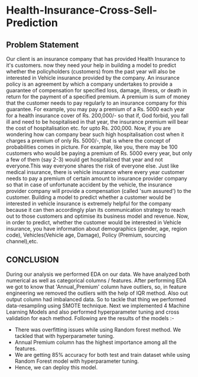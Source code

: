 # Health-Insurance-Cross-Sell-Prediction
## Problem Statement
Our client is an insurance company that has provided Health Insurance to it's customers. now they need your help in building a model to predict whether the policyholders (customers) from the past year will also be interested in Vehicle insurance provided by the company. An insurance policy is an agreement by which a company undertakes to provide a guarantee of compensation for specified loss, damage, illness, or death in return for the payment of a specified premium. A premium is sum of money that the customer needs to pay regularly to an insurance company for this guarantee. For example, you may pay a premium of a Rs. 5000 each year for a health insurance cover of Rs. 200,000/- so that if, God forbid, you fall ill and need to be hospitalised in that year, the insurance premium will bear the cost of hospitalisation etc. for upto Rs. 200,000. Now, if you are wondering how can company bear such high hospitalisation cost when it charges a premium of only Rs. 5000/-, that is where the concept of probabilities comes in picture. For example, like you, there may be 100 customers who would be paying a premium of Rs. 5000 every year, but only a few of them (say 2-3) would get hospitalized that year and not everyone.This way everyone shares the risk of everyone else.
Just like medical insurance, there is vehicle insurance where every year customer needs to pay a premium of certain amount to insurance provider company so that in case of unfortunate accident by the vehicle, the insurance provider company will provide a compensation (called 'sum assured') to the customer.
Building a model to predict whether a customer would be interested in vehicle insurance is extremely helpful for the company because it can then accordingly plan its communication strategy to reach out to those customers and optimise its business model and revenue.
Now, in order to predict, whether the customer would be interested in Vehicle insurance, you have information about demographics (gender, age, region code), Vehicles(Vehicle age, Damage), Policy (Premium, sourcing channel),etc.

## CONCLUSION

During our analysis we performed EDA on our data. We have analyzed both numerical as well as categorical columns / features. After performing EDA we got to know that 'Annual_Premium' column have outliers, so, in feature engineering we removed the outliers with the help of IQR method. Also out output column had imbalanced data. So to tackle that thing we performed data-resampling using SMOTE technique. Next we implemented 4 Machine Learning Models and also performed hyperparameter tuning and cross validation for each method. Following are the results of the models :-
- There was overfitting issues while using Random forest method. We tackled that with hyperparameter tuning.
- Annual Premium column has the highest importance among all the features.
- We are getting 85% accuracy for both test and train dataset while using Random Forest model with hyperparameter tuning.
- Hence, we can deploy this model.
